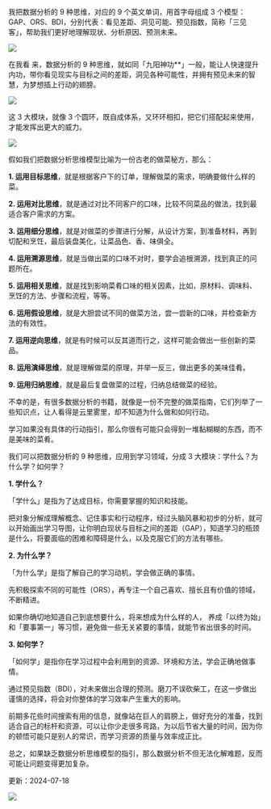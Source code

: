 我把数据分析的 9 种思维，对应的 9 个英文单词，用首字母组成 3 个模型：  GAP、ORS、BDI，分别代表：看见差距、洞见可能、预见指数，简称「三见客」，帮助我们更好地理解现状、分析原因、预测未来。

![](https://mmbiz.qpic.cn/mmbiz_png/giaycic3UNwo1ibghaTTEt1KZKJvzuMpnn6ZsicsLtE0Iiagj7UkKg0NIib3iaofxH0tWbUicALXHqiafAjTgdx5Omu0Tjg/640?wx_fmt=png) 

在我看  来，数据分析的 9 种思维，就如同「九阳神功**」一般，能让人快速提升内功，带你看见现实与目标之间的差距，洞见各种可能性，并拥有预见未来的智慧，为梦想插上行动的翅膀。

![](https://mmbiz.qpic.cn/mmbiz_png/giaycic3UNwo2ATIhKPzggF1bpwvCCzEaTRuqgud2pibaI7025dqicRk2MichcjxbJyrHwvyooRWiaQBgCE8UACduRDA/640?wx_fmt=png) 

这 3 大模块，就像 3 个圆环，既自成体系，又环环相扣，把它们搭配起来使用，才能发挥出更大的威力。

![](https://mmbiz.qpic.cn/mmbiz_jpg/giaycic3UNwo1ibghaTTEt1KZKJvzuMpnn6hgB3ZnTg0mLbNfdfH5UatxvEFkdCxRNssbUVXC90nuC6A0x9NDEvKQ/640?wx_fmt=jpeg) 

假如我们把数据分析思维模型比喻为一份古老的做菜秘方，那么：

**1. 运用目标思维**，就是根据客户下的订单，理解做菜的需求，明确要做什么样的菜。  

**2. 运用对比思维**，就是通过对比不同客户的口味，比较不同菜品的做法，找到最适合客户需求的方案。  

**3. 运用细分思维**，就是对做菜的步骤进行分解，从设计方案，到准备材料，再到切配和烹饪，最后装盘美化，让菜品色、香、味俱全。  

**4\. 运用溯源思维**，就是当做出菜的口味不对时，要学会追根溯源，找到真正的问题所在。  

**5\. 运用相关思维**，就是找到影响菜肴口味的相关因素，比如，原材料、调味料、烹饪的方法、步骤和流程，等等。  

**6\. 运用假设思维**，就是大胆尝试不同的做菜方法，尝一尝新的口味，并检查新方法的有效性。  

**7\. 运用逆向思维**，就是有时候可以反其道而行之，这样可能会做出一些创新的菜品。  

**8\. 运用演绎思维**，就是理解做菜的原理，并举一反三，做出更多的美味佳肴。

**9\. 运用归纳思维**，就是最后复盘做菜的过程，归纳总结做菜的经验。

不幸的是，有很多数据分析的书籍，就像是一份不完整的做菜指南，它们列举了一些知识点，让人看得是云里雾里，却不知道为什么做和如何行动。

学习如果没有具体的行动指引，那么你很有可能只会得到一堆黏糊糊的东西，而不是美味的菜肴。

我们可以把数据分析的 9 种思维，应用到学习领域，分成 3 大模块：学什么？为什么学？如何学？

**1. 学什么？**

「学什么」是指为了达成目标，你需要掌握的知识和技能。

把对象分解成理解概念、记住事实和行动程序，经过头脑风暴和初步的分析，就可以开始画出学习导图，让你明白现状与目标之间的差距（GAP），知道学习的瓶颈是什么，将要面临的困难和障碍是什么，以及克服它们的方法有哪些。

**2. 为什么学？**

「为什么学」是指了解自己的学习动机，学会做正确的事情。

先积极探索不同的可能性（ORS），再专注一个自己喜欢、擅长且有价值的领域，不断精进。

如果你确切地知道自己到底想要什么，将来想成为什么样的人，  养成「以终为始」和「要事第一」等习惯，避免做一些无关紧要的事情，就能节省出很多的时间。

**3. 如何学？**

 

「如何学」是指你在学习过程中会利用到的资源、环境和方法，学会正确地做事情。

通过预见指数（BDI），对未来做出合理的预测。磨刀不误砍柴工，在这一步做出谨慎的选择，将会对你整体的学习效率产生重大的影响。

前期多花些时间搜索有用的信息，就像站在巨人的肩膀上，做好充分的准备，找到适合自己的标杆和资源，可以让你少走很多弯路，为以后节省大量的时间，因为你的顿悟可能只是别人的常识，而学习资源的质量与效率成正比。

总之，如果缺乏数据分析思维模型的指引，那么数据分析不但无法化解难题，反而可能让问题变得更加复杂。

更新：2024-07-18

![](https://visitor-badge.laobi.icu/badge?page_id=sjhfx.linji&left_text=PageViews&right_color=%2300589F)